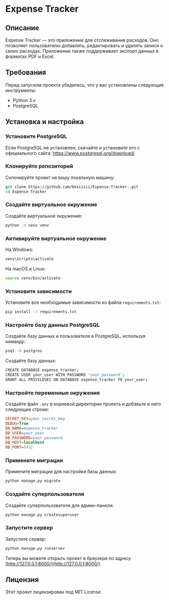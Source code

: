 
# Expense Tracker

## Описание

Expense Tracker — это приложение для отслеживания расходов. Оно позволяет пользователю добавлять, редактировать и удалять записи о своих расходах. Приложение также поддерживает экспорт данных в форматах PDF и Excel.

## Требования

Перед запуском проекта убедитесь, что у вас установлены следующие инструменты:

- Python 3.x
- PostgreSQL

## Установка и настройка

### Установите PostgreSQL

Если PostgreSQL не установлен, скачайте и установите его с официального сайта: https://www.postgresql.org/download/

### Клонируйте репозиторий

Склонируйте проект на вашу локальную машину:

```bash
git clone https://github.com/bexiiiii/Expense-Tracker-.git
cd Expense-Tracker
```

### Создайте виртуальное окружение

Создайте виртуальное окружение:

```bash
python -m venv venv
```

### Активируйте виртуальное окружение

На Windows:

```bash
venv\Scripts\activate
```

На macOS и Linux:

```bash
source venv/bin/activate
```

### Установите зависимости

Установите все необходимые зависимости из файла `requirements.txt`:

```bash
pip install -r requirements.txt
```

### Настройте базу данных PostgreSQL

Создайте базу данных и пользователя в PostgreSQL, используя команду:

```bash
psql -U postgres
```

Создайте базу данных:

```bash
CREATE DATABASE expense_tracker;
CREATE USER your_user WITH PASSWORD 'your_password';
GRANT ALL PRIVILEGES ON DATABASE expense_tracker TO your_user;
```

### Настройте переменные окружения

Создайте файл `.env` в корневой директории проекта и добавьте в него следующие строки:

```ini
SECRET_KEY=your_secret_key
DEBUG=True
DB_NAME=expense_tracker
DB_USER=your_user
DB_PASSWORD=your_password
DB_HOST=localhost
DB_PORT=5432
```

### Примените миграции

Примените миграции для настройки базы данных:

```bash
python manage.py migrate
```

### Создайте суперпользователя

Создайте суперпользователя для админ-панели:

```bash
python manage.py createsuperuser
```

### Запустите сервер

Запустите сервер:

```bash
python manage.py runserver
```

Теперь вы можете открыть проект в браузере по адресу [http://127.0.0.1:8000/](http://127.0.0.1:8000/).

## Лицензия

Этот проект лицензирован под MIT License.
